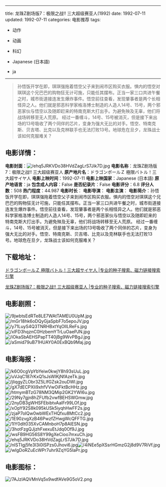 
---
title: 龙珠Z剧场版7：极限之战!! 三大超级赛亚人(1992)
date: 1992-07-11
updated: 1992-07-11
categories: 电影推荐
tags:
- 动作
- 动画
- 科幻

- Japanese (日本語)
- ja
---


> 孙悟饭开学在即，琪琪强拖着悟空父子来到闹市区购买衣服。惧内的悟空对琪琪这个兄巴巴的购物狂无计可施，只能任其摆布。正当一家三口共进午餐之时，城市街道接连发生爆炸事件。悟空前往查看，发现肇事者是两个长相怪异之人。他们就是邪恶科学家格洛博士制造的人造人14号、15号，两个邪恶家伙与悟空以及随即赶来的特南克斯大打出手。为避免殃及无辜，他们将战场转移至无人荒原。 经过一番缠斗，14号、15号被消灭，但是接下来出场的13号吸收了两个同伴的芯片，变身为强大无比的对手。悟空、特南克斯、贝吉塔、比克以及克林联手也无法打败13号。地球危在旦夕，龙珠战士该如何克服难关？

## **电影详情**：

**电影封面**：<img src="https://image.tmdb.org/t/p/w200/ehq5JRKVDo38HVdZagLrS7Jik7D.jpg" alt="/ehq5JRKVDo38HVdZagLrS7Jik7D.jpg" title="/ehq5JRKVDo38HVdZagLrS7Jik7D.jpg">
**电影名称**：龙珠Z剧场版7：极限之战!! 三大超级赛亚人
**原产地片名**：ドラゴンボールＺ 極限バトル！三大超サイヤ人
**电影上映时间**：1992-07-11
**电影上映国家**：Japanese (日本語)
**原产地语言**：ja
**包含成人内容**：False
**是否纪录片**：False
**电影评分**：6.8
**评分人数**：508
**热门程度**：44.987
**电影时长**：
**电影导演**：
**电影主演**：
**电影简介**：孙悟饭开学在即，琪琪强拖着悟空父子来到闹市区购买衣服。惧内的悟空对琪琪这个兄巴巴的购物狂无计可施，只能任其摆布。正当一家三口共进午餐之时，城市街道接连发生爆炸事件。悟空前往查看，发现肇事者是两个长相怪异之人。他们就是邪恶科学家格洛博士制造的人造人14号、15号，两个邪恶家伙与悟空以及随即赶来的特南克斯大打出手。为避免殃及无辜，他们将战场转移至无人荒原。 经过一番缠斗，14号、15号被消灭，但是接下来出场的13号吸收了两个同伴的芯片，变身为强大无比的对手。悟空、特南克斯、贝吉塔、比克以及克林联手也无法打败13号。地球危在旦夕，龙珠战士该如何克服难关？

## **下载地址**：
[ドラゴンボールＺ 極限バトル！三大超サイヤ人 |专业的种子搜索、磁力链接搜索引擎](https://movie.amd794.com:2083/?search=%E3%83%89%E3%83%A9%E3%82%B4%E3%83%B3%E3%83%9C%E3%83%BC%E3%83%AB%EF%BC%BA%20%E6%A5%B5%E9%99%90%E3%83%90%E3%83%88%E3%83%AB%EF%BC%81%E4%B8%89%E5%A4%A7%E8%B6%85%E3%82%B5%E3%82%A4%E3%83%A4%E4%BA%BA&ordering=&mode=match_phrase&page_size=10&page=1)

[龙珠Z剧场版7：极限之战!! 三大超级赛亚人 |专业的种子搜索、磁力链接搜索引擎](https://movie.amd794.com:2083/?search=%E9%BE%99%E7%8F%A0Z%E5%89%A7%E5%9C%BA%E7%89%887%EF%BC%9A%E6%9E%81%E9%99%90%E4%B9%8B%E6%88%98%21%21%20%E4%B8%89%E5%A4%A7%E8%B6%85%E7%BA%A7%E8%B5%9B%E4%BA%9A%E4%BA%BA&ordering=&mode=match_phrase&page_size=10&page=1)
 

## **电影剧照**：
<img src="https://image.tmdb.org/t/p/original/9jwbtsEdRTe8LE7WAtTAMEU0UpM.jpg" alt="/9jwbtsEdRTe8LE7WAtTAMEU0UpM.jpg" title="/9jwbtsEdRTe8LE7WAtTAMEU0UpM.jpg"><img src="https://image.tmdb.org/t/p/original/mGr18hk6oDQyGjaSpbF7o5epoJV.jpg" alt="/mGr18hk6oDQyGjaSpbF7o5epoJV.jpg" title="/mGr18hk6oDQyGjaSpbF7o5epoJV.jpg"><img src="https://image.tmdb.org/t/p/original/y71LuyS4Q3TNRHBxtYqOlILReFs.jpg" alt="/y71LuyS4Q3TNRHBxtYqOlILReFs.jpg" title="/y71LuyS4Q3TNRHBxtYqOlILReFs.jpg"><img src="https://image.tmdb.org/t/p/original/xlFD3hqznC0HzbemYTrLuOaePJN.jpg" alt="/xlFD3hqznC0HzbemYTrLuOaePJN.jpg" title="/xlFD3hqznC0HzbemYTrLuOaePJN.jpg"><img src="https://image.tmdb.org/t/p/original/iOkaSbAEHSPapTT40jBg9WvPBgJ.jpg" alt="/iOkaSbAEHSPapTT40jBg9WvPBgJ.jpg" title="/iOkaSbAEHSPapTT40jBg9WvPBgJ.jpg"><img src="https://image.tmdb.org/t/p/original/aSmid79uB71HUAY0A0ExBQb9Maj.jpg" alt="/aSmid79uB71HUAY0A0ExBQb9Maj.jpg" title="/aSmid79uB71HUAY0A0ExBQb9Maj.jpg">

## **电影海报**：
<img src="https://image.tmdb.org/t/p/original/k6O0cgVpYbYeiw0kwjY8h93sUuL.jpg" alt="/k6O0cgVpYbYeiw0kwjY8h93sUuL.jpg" title="/k6O0cgVpYbYeiw0kwjY8h93sUuL.jpg"><img src="https://image.tmdb.org/t/p/original/uVJqC187rKxQ1sJsWlKjNfAzeTk.jpg" alt="/uVJqC187rKxQ1sJsWlKjNfAzeTk.jpg" title="/uVJqC187rKxQ1sJsWlKjNfAzeTk.jpg"><img src="https://image.tmdb.org/t/p/original/jIiqgyZLObr3Z5LIfGZsk2ouDWl.jpg" alt="/jIiqgyZLObr3Z5LIfGZsk2ouDWl.jpg" title="/jIiqgyZLObr3Z5LIfGZsk2ouDWl.jpg"><img src="https://image.tmdb.org/t/p/original/gX7dECPXIi9xhfVVwOiFktBcHHz.jpg" alt="/gX7dECPXIi9xhfVVwOiFktBcHHz.jpg" title="/gX7dECPXIi9xhfVVwOiFktBcHHz.jpg"><img src="https://image.tmdb.org/t/p/original/htmymBTzG78NM3QMip2GK2YWl6u.jpg" alt="/htmymBTzG78NM3QMip2GK2YWl6u.jpg" title="/htmymBTzG78NM3QMip2GK2YWl6u.jpg"><img src="https://image.tmdb.org/t/p/original/29Ny7gjn8hZFUfb2vwfBEHSWGmw.jpg" alt="/29Ny7gjn8hZFUfb2vwfBEHSWGmw.jpg" title="/29Ny7gjn8hZFUfb2vwfBEHSWGmw.jpg"><img src="https://image.tmdb.org/t/p/original/2nyDB3gWHSFEbibtvAalFr99LOf.jpg" alt="/2nyDB3gWHSFEbibtvAalFr99LOf.jpg" title="/2nyDB3gWHSFEbibtvAalFr99LOf.jpg"><img src="https://image.tmdb.org/t/p/original/xOpY92S8k095kUSk5iyqhHwFF2s.jpg" alt="/xOpY92S8k095kUSk5iyqhHwFF2s.jpg" title="/xOpY92S8k095kUSk5iyqhHwFF2s.jpg"><img src="https://image.tmdb.org/t/p/original/zjaP7oIQw0wbWExTHQfxu8MtCc2.jpg" alt="/zjaP7oIQw0wbWExTHQfxu8MtCc2.jpg" title="/zjaP7oIQw0wbWExTHQfxu8MtCc2.jpg"><img src="https://image.tmdb.org/t/p/original/1E90zvgXzB46PwzfZHwgWcQFFTG.jpg" alt="/1E90zvgXzB46PwzfZHwgWcQFFTG.jpg" title="/1E90zvgXzB46PwzfZHwgWcQFFTG.jpg"><img src="https://image.tmdb.org/t/p/original/1lY0dIt035XvCAMnboH7p8AlESN.jpg" alt="/1lY0dIt035XvCAMnboH7p8AlESN.jpg" title="/1lY0dIt035XvCAMnboH7p8AlESN.jpg"><img src="https://image.tmdb.org/t/p/original/3hotFzgQJjzhFxexuEtJdq0Of9J.jpg" alt="/3hotFzgQJjzhFxexuEtJdq0Of9J.jpg" title="/3hotFzgQJjzhFxexuEtJdq0Of9J.jpg"><img src="https://image.tmdb.org/t/p/original/wsFB9HG56S8Y99gXeCioo7mxuCh.jpg" alt="/wsFB9HG56S8Y99gXeCioo7mxuCh.jpg" title="/wsFB9HG56S8Y99gXeCioo7mxuCh.jpg"><img src="https://image.tmdb.org/t/p/original/ehq5JRKVDo38HVdZagLrS7Jik7D.jpg" alt="/ehq5JRKVDo38HVdZagLrS7Jik7D.jpg" title="/ehq5JRKVDo38HVdZagLrS7Jik7D.jpg"><img src="https://image.tmdb.org/t/p/original/nISTIgj5fe3I3i0ISPzs0Jhovi6.jpg" alt="/nISTIgj5fe3I3i0ISPzs0Jhovi6.jpg" title="/nISTIgj5fe3I3i0ISPzs0Jhovi6.jpg"><img src="https://image.tmdb.org/t/p/original/4iNEe5pXSsrHGmzG2j8d9V7RiVf.jpg" alt="/4iNEe5pXSsrHGmzG2j8d9V7RiVf.jpg" title="/4iNEe5pXSsrHGmzG2j8d9V7RiVf.jpg"><img src="https://image.tmdb.org/t/p/original/wIgDoRZuEcWPr7uhr9ZqYG5IaPr.jpg" alt="/wIgDoRZuEcWPr7uhr9ZqYG5IaPr.jpg" title="/wIgDoRZuEcWPr7uhr9ZqYG5IaPr.jpg">

## **电影图标**：
<img src="https://image.tmdb.org/t/p/original/7AJzIAQVMnVq5x9wdfAVe9G5oV2.png" alt="/7AJzIAQVMnVq5x9wdfAVe9G5oV2.png" title="/7AJzIAQVMnVq5x9wdfAVe9G5oV2.png">
